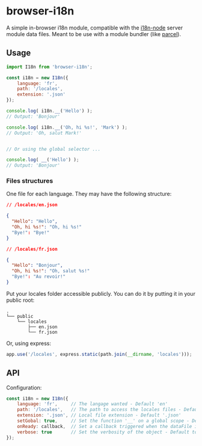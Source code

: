 # browser-i18n

A simple in-browser i18n module, compatible with the [i18n-node](https://github.com/mashpie/i18n-node) server module data files. Meant to be use with a module bundler (like [parcel](https://parceljs.org)).

## Usage

```javascript
import I18n from 'browser-i18n';

const i18n = new I18n({
    language: 'fr',
    path: '/locales',
    extension: '.json'
});

console.log( i18n.__('Hello') );
// Output: 'Bonjour'

console.log( i18n.__('Oh, hi %s!', 'Mark') );
// Output: 'Oh, salut Mark!'


// Or using the global selector ...

console.log( __('Hello') );
// Output: 'Bonjour'
```


### Files structures

One file for each language. They may have the following structure:

```json
// /locales/en.json

{
  "Hello": "Hello",
  "Oh, hi %s!": "Oh, hi %s!"
  "Bye!": "Bye!"
}
```
```json
// /locales/fr.json

{
  "Hello": "Bonjour",
  "Oh, hi %s!": "Oh, salut %s!"
  "Bye!": "Au revoir!"
}
```

Put your locales folder accessible publicly. You can do it by putting it in your public root:

```
.
└── public
    └── locales
        ├── en.json
        └── fr.json
```

Or, using express:

```javascript
app.use('/locales', express.static(path.join(__dirname, 'locales')));
```

## API

Configuration:

```javascript
const i18n = new I18n({
    language: 'fr',     // The langage wanted - Default 'en'
    path: '/locales',   // The path to access the locales files - Default '/locales'
    extension: '.json', // Local file extension - Default '.json'
    setGobal: true,     // Set the function '__' on a global scope - Default true
    onReady: callback,  // Set a callback triggered when the dataFile is loaded
    verbose: true       // Set the verbosity of the object - Default to true
});
```


